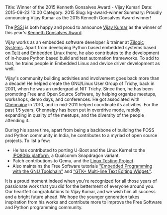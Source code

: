 Title: Winner of the 2015 Kenneth Gonsalves Award - Vijay Kumar!
Date: 2015-09-23 10:00
Category: 2015
Slug: kg-award-winner
Summary: Proudly announcing Vijay Kumar as the 2015 Kenneth Gonsalves Award winner!

The [PSSI](http://pssi.org.in/) is both happy and proud to announce [Vijay Kumar](http://www.bravegnu.org/) as the winner of this year's [Kenneth Gonsalves Award](https://in.pycon.org/blog/2015/kenneth-gonsalves-2015.html).

Vijay works as an embedded software developer & trainer at [Zilogic Systems](http://www.zilogic.com/). Apart from developing Python based embedded systems based on [Telit](http://www.telit.com/) and Embedded Linux there, he also contributes to the development of in-house Python based build and test automation frameworks. To add to that, he trains people in Embedded Linux and device driver development as well.

Vijay's community building activities and involvement goes back more than a decade! He helped create the GNU/Linux User Group of Trichy, back in 2001, when he was an undergrad at NIT Trichy. Since then, he has been promoting Free and Open Source Software, by helping organize meetups, workshops, demo days, and conferences. He got associated with [Chennaipy](http://chennaipy.org/) in 2010, and in mid-2011 helped coordinate its activities. For the past 1.5 years, Chennaipy has been put in overdrive mode, rapidly expanding in quality of the meetups, and the diversity of the people attending it.

During his spare time, apart from being a backbone of building the FOSS and Python community in India, he contributes to a myriad of open source projects. To list a few:

 - He has contributed to porting U-Boot and the Linux Kernel to the [IPQ806x platform](http://www.qca.qualcomm.com/networking/connected-home/internet-processors/), a Qualcomm Snapdragon variant.
 - Patch contributions to Qemu, and the [Linux Testing Project](https://linux-test-project.github.io/). 
 - Also maintains the Free Software tutorials ["Embedded Programming with the GNU Toolchain"](http://bravegnu.org/gnu-eprog/) and ["GTK+ Multi-line Text Editing Widget."](http://bravegnu.org/gtktext/).

It is a proud moment indeed when you're recognized for all those years of passionate work that you did for the betterment of everyone around you. Our heartfelt congratulations to Vijay Kumar, and we wish him all success and a bright future ahead. We hope the younger generation takes inspiration from his works and contribute more to improve the Free Software and Python programming community.